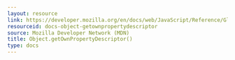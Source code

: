 ```yaml
---
layout: resource
link: https://developer.mozilla.org/en/docs/web/JavaScript/Reference/Global_Objects/Object/getOwnPropertyDescriptor
resourceid: docs-object-getownpropertydescriptor
source: Mozilla Developer Network (MDN)
title: Object.getOwnPropertyDescriptor()
type: docs
---
```


